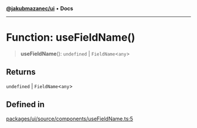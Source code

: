 [**@jakubmazanec/ui**](../README.md) • **Docs**

---

# Function: useFieldName()

> **useFieldName**(): `undefined` \| `FieldName`\<`any`\>

## Returns

`undefined` \| `FieldName`\<`any`\>

## Defined in

[packages/ui/source/components/useFieldName.ts:5](https://github.com/jakubmazanec/tools/blob/053e1fea9cfce27a70a78b00a30cdd281cb0a72b/packages/ui/source/components/useFieldName.ts#L5)
